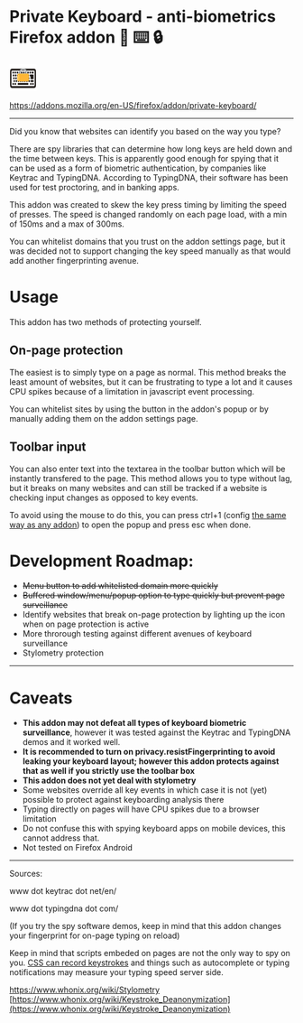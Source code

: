 # Private Keyboard - anti-biometrics Firefox addon 🦊 ⌨️ 🔒

![logo](./icons/keyboard-ico.png)

https://addons.mozilla.org/en-US/firefox/addon/private-keyboard/

----

Did you know that websites can identify you based on the way you type?

There are spy libraries that can determine how long keys are held down and the time between keys. This is apparently good enough for spying that it can be used as a form of biometric authentication, by companies like Keytrac and TypingDNA. According to TypingDNA, their software has been used for test proctoring, and in banking apps.

This addon was created to skew the key press timing by limiting the speed of presses. The speed is changed randomly on each page load, with a min of 150ms and a max of 300ms.

You can whitelist domains that you trust on the addon settings page, but it was decided not to support changing the key speed manually as that would add another fingerprinting avenue.

# Usage

This addon has two methods of protecting yourself.

## On-page protection

The easiest is to simply type on a page as normal. This method breaks the least amount of websites, but it can be frustrating to type a lot and it causes CPU spikes because of a limitation in javascript event processing.

You can whitelist sites by using the button in the addon's popup or by manually adding them on the addon settings page.

## Toolbar input

You can also enter text into the textarea in the toolbar button which will be instantly transfered to the page. This method allows you to type without lag, but it breaks on many websites and can still be tracked if a website is checking input changes as opposed to key events.

To avoid using the mouse to do this, you can press ctrl+1 (config [the same way as any addon](https://support.mozilla.org/en-US/kb/manage-extension-shortcuts-firefox)) to open the popup and press esc when done.



# Development Roadmap:

* ~~Menu button to add whitelisted domain more quickly~~
* ~~Buffered window/menu/popup option to type quickly but prevent page surveillance~~
* Identify websites that break on-page protection by lighting up the icon when on page protection is active
* More throrough testing against different avenues of keyboard surveillance
* Stylometry protection

-----

# Caveats

* **This addon may not defeat all types of keyboard biometric surveillance**, however it was tested against the Keytrac and TypingDNA demos and it worked well.
* **It is recommended to turn on privacy.resistFingerprinting to avoid leaking your keyboard layout; however this addon protects against that as well if you strictly use the toolbar box**
* **This addon does not yet deal with stylometry**
* Some websites override all key events in which case it is not (yet) possible to protect against keyboarding analysis there
* Typing directly on pages will have CPU spikes due to a browser limitation
* Do not confuse this with spying keyboard apps on mobile devices, this cannot address that.
* Not tested on Firefox Android
-----

Sources:

www dot keytrac dot net/en/

www dot typingdna dot com/

(If you try the spy software demos, keep in mind that this addon changes your fingerprint for on-page typing on reload)

Keep in mind that scripts embeded on pages are not the only way to spy on you. [CSS can record keystrokes](https://css-tricks.com/css-keylogger/) and things such as autocomplete or typing notifications may measure your typing speed server side.

https://www.whonix.org/wiki/Stylometry
[https://www.whonix.org/wiki/Keystroke_Deanonymization](https://www.whonix.org/wiki/Keystroke_Deanonymization)
